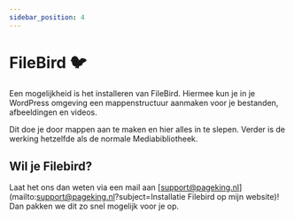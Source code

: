 ```yaml
---
sidebar_position: 4
---
```


# FileBird 🐦

Een mogelijkheid is het installeren van FileBird. Hiermee kun je in je WordPress omgeving een mappenstructuur aanmaken voor je bestanden, afbeeldingen en videos.

Dit doe je door mappen aan te maken en hier alles in te slepen. Verder is de werking hetzelfde als de normale Mediabibliotheek.

## Wil je Filebird?

Laat het ons dan weten via een mail aan [support@pageking.nl](mailto:support@pageking.nl?subject=Installatie Filebird op mijn website)! Dan pakken we dit zo snel mogelijk voor je op.